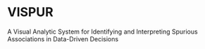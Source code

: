 # VISPUR
A Visual Analytic System for Identifying and Interpreting Spurious Associations in Data-Driven Decisions
